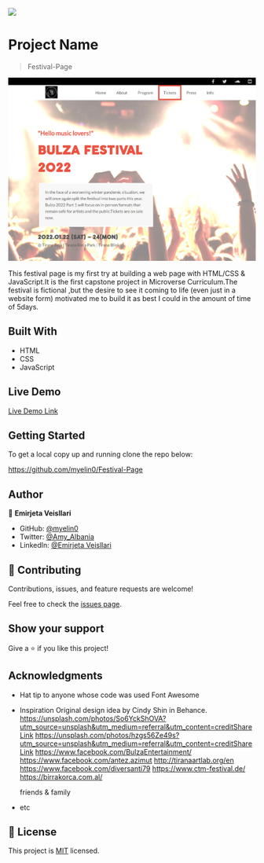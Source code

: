 ![](https://img.shields.io/badge/Microverse-blueviolet)

# Project Name

> Festival-Page

![screenshot](images/screenshotD.png)

This festival page is my first try at building a web page with HTML/CSS & JavaScript.It is the first capstone project in Microverse Curriculum.The festival is fictional ,but the desire to see it coming to life (even just in a website form) motivated me to build it as best I could in the amount of time of 5days.

## Built With

- HTML
- CSS
- JavaScript

## Live Demo

[Live Demo Link](https://myelin0.github.io/Festival-Page/)

## Getting Started

To get a local copy up and running clone the repo below:

https://github.com/myelin0/Festival-Page

## Author

👤 **Emirjeta Veisllari**

- GitHub: [@myelin0](https://github.com/myelin0)
- Twitter: [@Amy_Albania](https://twitter.com/Amy_albania)
- LinkedIn: [@Emirjeta Veisllari](https://www.linkedin.com/in/emirjeta-veisllari/)

## 🤝 Contributing

Contributions, issues, and feature requests are welcome!

Feel free to check the [issues page](https://github.com/myelin0/Festival-Page/issues).

## Show your support

Give a ⭐️ if you like this project!

## Acknowledgments

- Hat tip to anyone whose code was used
  Font Awesome

- Inspiration
  Original design idea by Cindy Shin in Behance.
  https://unsplash.com/photos/So6YckShOVA?utm_source=unsplash&utm_medium=referral&utm_content=creditShareLink
  https://unsplash.com/photos/hzgs56Ze49s?utm_source=unsplash&utm_medium=referral&utm_content=creditShareLink
  https://www.facebook.com/BulzaEntertainment/
  https://www.facebook.com/antez.azimut
  http://tiranaartlab.org/en
  https://www.facebook.com/diversanti79
  https://www.ctm-festival.de/
  https://birrakorca.com.al/

  friends & family

- etc

## 📝 License

This project is [MIT](./MIT.md) licensed.
